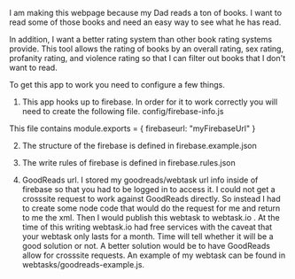 I am making this webpage because my Dad reads a ton of books.   I want to read some of those books and need an easy way to see what he has read.

In addition, I want a better rating system than other book rating systems provide.   This tool allows the rating of books by an overall rating, sex rating, profanity rating, and violence rating so that I can filter out books that I don't want to read.

To get this app to work you need to configure a few things.

1.   This app hooks up to firebase.   In order for it to work correctly you will need to create the following file.
config/firebase-info.js

This file contains
module.exports = { firebaseurl: "myFirebaseUrl"  }


2.   The structure of the firebase is defined in firebase.example.json

3.   The write rules of firebase is defined in firebase.rules.json

4.   GoodReads url.
I stored my goodreads/webtask url info inside of firebase so that you had to be logged in to access it.
I could not get a crosssite request to work against GoodReads directly.   So instead I had to create some node code that would do the request for me and return to me the xml.   Then I would publish this webtask to webtask.io .   At the time of this writing webtask.io had free services with the caveat that your webtask only lasts for a month.   Time will tell whether it will be a good solution or not.   A better solution would be to have GoodReads allow for crosssite requests.  An example of my webtask can be found in webtasks/goodreads-example.js.  
